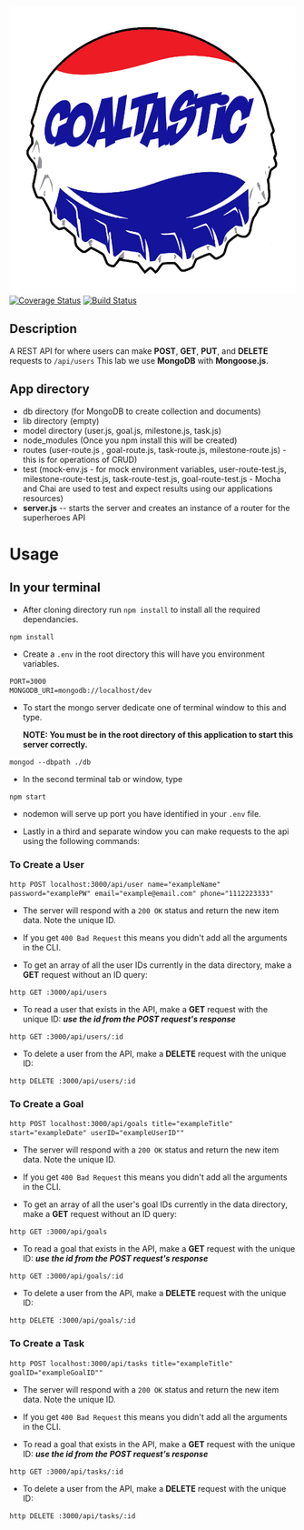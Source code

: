 ![logo](https://raw.githubusercontent.com/gnoevil/Resume/78f9ae87c78e4178fad57ba828c2121aa369d8a2/images/goaltastic.png)
[![Coverage Status](https://coveralls.io/repos/github/devonhackley/goaltastic/badge.svg?branch=master)](https://coveralls.io/github/devonhackley/goaltastic?branch=master) [![Build Status](https://travis-ci.org/devonhackley/goaltastic.svg?branch=master)](https://travis-ci.org/devonhackley/goaltastic)

## Description
A REST API for where users can make **POST**, **GET**, **PUT**, and **DELETE** requests to `/api/users` This lab we use **MongoDB** with **Mongoose.js**.

## App directory
- db directory (for MongoDB to create collection and documents)
- lib directory (empty)
- model directory (user.js, goal.js, milestone.js, task.js)
- node_modules (Once you npm install this will be created)
- routes (user-route.js , goal-route.js, task-route.js, milestone-route.js) - this is for operations of CRUD)
- test (mock-env.js - for mock environment variables, user-route-test.js, milestone-route-test.js, task-route-test.js, goal-route-test.js - Mocha and Chai are used to test and expect results using our applications resources)
- **server.js** -- starts the server and creates an instance of a router for the superheroes API

# Usage
## In your terminal
- After cloning directory run `npm install` to install all the required dependancies.
```
npm install
```
- Create a `.env` in the root directory this will have you environment variables.
```
PORT=3000
MONGODB_URI=mongodb://localhost/dev
```
- To start the mongo server dedicate one of terminal window to this and type.

  **NOTE: You must be in the root directory of this application to start this server correctly.**
```
mongod --dbpath ./db
```
- In the second terminal tab or window, type
```
npm start
```
- nodemon will serve up port you have identified in your `.env` file.

- Lastly in a third and separate window you can make requests to the api using the following commands:

### To Create a User
```
http POST localhost:3000/api/user name="exampleName" password="examplePW" email="example@email.com" phone="1112223333"
```
- The server will respond with a `200 OK` status and return the new item data. Note the unique ID.

- If you get `400 Bad Request` this means you didn't add all the arguments in the CLI.

- To get an array of all the user IDs currently in the data directory, make a **GET** request without an ID query:
```
http GET :3000/api/users
```
- To read a user that exists in the API, make a **GET** request with the unique ID:
***use the id from the POST request's response***
```
http GET :3000/api/users/:id
```
- To delete a user from the API, make a **DELETE** request with the unique ID:
```
http DELETE :3000/api/users/:id
```

### To Create a Goal
```
http POST localhost:3000/api/goals title="exampleTitle" start="exampleDate" userID="exampleUserID""
```
- The server will respond with a `200 OK` status and return the new item data. Note the unique ID.

- If you get `400 Bad Request` this means you didn't add all the arguments in the CLI.

- To get an array of all the user's goal IDs currently in the data directory, make a **GET** request without an ID query:
```
http GET :3000/api/goals
```
- To read a goal that exists in the API, make a **GET** request with the unique ID:
***use the id from the POST request's response***
```
http GET :3000/api/goals/:id
```
- To delete a user from the API, make a **DELETE** request with the unique ID:
```
http DELETE :3000/api/goals/:id
```

### To Create a Task
```
http POST localhost:3000/api/tasks title="exampleTitle" goalID="exampleGoalID""
```
- The server will respond with a `200 OK` status and return the new item data. Note the unique ID.

- If you get `400 Bad Request` this means you didn't add all the arguments in the CLI.

- To read a goal that exists in the API, make a **GET** request with the unique ID:
***use the id from the POST request's response***
```
http GET :3000/api/tasks/:id
```
- To delete a user from the API, make a **DELETE** request with the unique ID:
```
http DELETE :3000/api/tasks/:id
```
